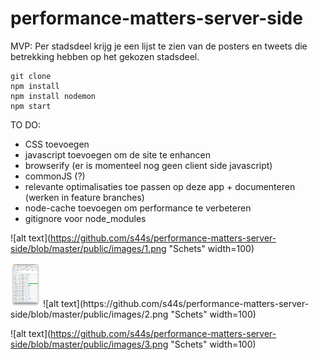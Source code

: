 # performance-matters-server-side

MVP: Per stadsdeel krijg je een lijst te zien van de posters en tweets die betrekking hebben op het gekozen stadsdeel.

```
git clone
npm install
npm install nodemon
npm start
```

TO DO:
* CSS toevoegen
* javascript toevoegen om de site te enhancen
* browserify (er is momenteel nog geen client side javascript)
* commonJS (?)
* relevante optimalisaties toe passen op deze app + documenteren (werken in feature branches)
* node-cache toevoegen om performance te verbeteren
* gitignore voor node_modules

![alt text](https://github.com/s44s/performance-matters-server-side/blob/master/public/images/1.png "Schets" width=100)

<img src="https://github.com/s44s/performance-matters-server-side/blob/master/public/images/1.png" width="48">
![alt text](https://github.com/s44s/performance-matters-server-side/blob/master/public/images/2.png "Schets" width=100)

![alt text](https://github.com/s44s/performance-matters-server-side/blob/master/public/images/3.png "Schets" width=100)
